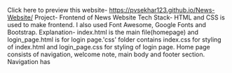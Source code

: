 Click here to preview this website- https://pvsekhar123.github.io/News-Website/
Project- Frontend of News Website
Tech Stack- HTML and CSS is used to make frontend. I also used Font Awesome, Google Fonts and Bootstrap.
Explanation- index.html is the main file(homepage) and login_page.html is for login page.'css' folder contains index.css for styling of index.html and login_page.css for styling of login page.
Home page consists of navigation, welcome note, main body and footer section. Navigation has 
